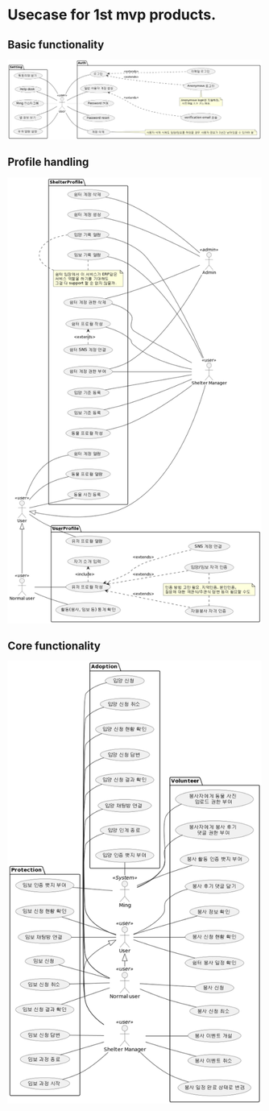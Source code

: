 # Usecase for 1st mvp products.

## Basic functionality

![](../../out/docs/usecases/basic_usecase_diagram/Basic%20Functionality.png)

## Profile handling

![](../../out/docs/usecases/profile_usecase_diagram/profile_usecase_diagram.png)

## Core functionality
![](../../out/docs/usecases/core_usecase_diagram/core_usecase_diagram.png)
